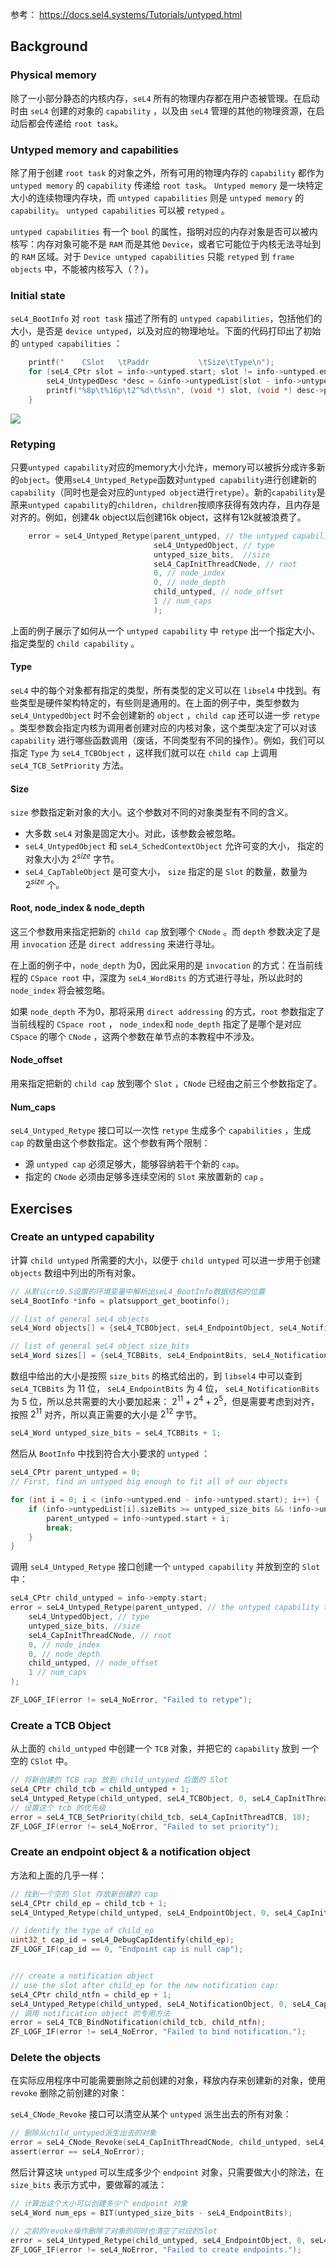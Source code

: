 参考： https://docs.sel4.systems/Tutorials/untyped.html

## Background

### Physical memory

除了一小部分静态的内核内存，`seL4` 所有的物理内存都在用户态被管理。在启动时由 `seL4` 创建的对象的 `capability` ，以及由 `seL4` 管理的其他的物理资源，在启动后都会传递给 `root task`。

### Untyped memory and capabilities

除了用于创建 `root task` 的对象之外，所有可用的物理内存的 `capability` 都作为 `untyped memory` 的 `capability` 传递给 `root task`。 `Untyped memory` 是一块特定大小的连续物理内存块，而 `untyped capabilities` 则是 `untyped memory` 的 `capability`。 `untyped capabilities` 可以被 `retyped` 。

`untyped capabilities` 有一个 `bool` 的属性，指明对应的内存对象是否可以被内核写：内存对象可能不是 `RAM` 而是其他 `Device`，或者它可能位于内核无法寻址到的 `RAM` 区域。对于 `Device untyped capabilities` 只能 `retyped` 到 `frame objects` 中，不能被内核写入（？）。

### Initial state

`seL4_BootInfo` 对 `root task` 描述了所有的 `untyped capabilities`，包括他们的大小，是否是 `device untyped`，以及对应的物理地址。下面的代码打印出了初始的 `untyped capabilities` ：

```c
    printf("    CSlot   \tPaddr           \tSize\tType\n");
    for (seL4_CPtr slot = info->untyped.start; slot != info->untyped.end; slot++) {
        seL4_UntypedDesc *desc = &info->untypedList[slot - info->untyped.start];
        printf("%8p\t%16p\t2^%d\t%s\n", (void *) slot, (void *) desc->paddr, desc->sizeBits, desc->isDevice ? "device untyped" : "untyped");
    }
```

![](../../image/Pasted-image-20221206112349.png)

### Retyping

只要`untyped capability`对应的memory大小允许，memory可以被拆分成许多新的`object`。使用`seL4_Untyped_Retype`函数对`untyped capability`进行创建新的`capability`（同时也是会对应的`untyped object`进行`retype`）。新的`capability`是原来`untyped capability`的`children`，`children`按顺序获得有效内存，且内存是对齐的。例如，创建4k object以后创建16k object，这样有12k就被浪费了。

```c
    error = seL4_Untyped_Retype(parent_untyped, // the untyped capability to retype
                                seL4_UntypedObject, // type
                                untyped_size_bits,  //size
                                seL4_CapInitThreadCNode, // root
                                0, // node_index
                                0, // node_depth
                                child_untyped, // node_offset
                                1 // num_caps
                                );
```

上面的例子展示了如何从一个 `untyped capability` 中 `retype` 出一个指定大小、指定类型的 `child capability` 。

#### Type

`seL4` 中的每个对象都有指定的类型，所有类型的定义可以在 `libsel4` 中找到。有些类型是硬件架构特定的，有些则是通用的。在上面的例子中，类型参数为 `seL4_UntypedObject` 时不会创建新的 `object` ，`child cap` 还可以进一步 `retype` 。类型参数会指定内核为调用者创建对应的内核对象，这个类型决定了可以对该 `capability` 进行哪些函数调用（废话，不同类型有不同的操作）。例如，我们可以指定 `Type` 为 `seL4_TCBObject` ，这样我们就可以在 `child cap` 上调用 `seL4_TCB_SetPriority` 方法。

#### Size

`size` 参数指定新对象的大小。这个参数对不同的对象类型有不同的含义。
- 大多数 `seL4` 对象是固定大小。对此，该参数会被忽略。
- `seL4_UntypedObject` 和 `seL4_SchedContextObject` 允许可变的大小， 指定的对象大小为 $2^{size}$ 字节。
- `seL4_CapTableObject` 是可变大小， `size` 指定的是 `Slot` 的数量，数量为 $2^{size}$ 个。

#### Root, node_index & node_depth

这三个参数用来指定把新的 `child cap` 放到哪个 `CNode` 。而 `depth` 参数决定了是用 `invocation` 还是 `direct addressing` 来进行寻址。

在上面的例子中，`node_depth` 为0，因此采用的是 `invocation` 的方式：在当前线程的 `CSpace root` 中，深度为 `seL4_WordBits` 的方式进行寻址，所以此时的 `node_index` 将会被忽略。

如果 `node_depth` 不为0，那将采用 `direct addressing` 的方式，`root` 参数指定了当前线程的 `CSpace root` ， `node_index`和 `node_depth` 指定了是哪个是对应 `CSpace` 的哪个 `CNode` ，这两个参数在单节点的本教程中不涉及。

#### Node_offset

用来指定把新的 `child cap` 放到哪个 `Slot` ，`CNode` 已经由之前三个参数指定了。

#### Num_caps

`seL4_Untyped_Retype` 接口可以一次性 `retype` 生成多个 `capabilities` ，生成 `cap` 的数量由这个参数指定。这个参数有两个限制：
- 源 `untyped cap` 必须足够大，能够容纳若干个新的 `cap`。
- 指定的 `CNode` 必须由足够多连续空闲的 `Slot` 来放置新的 `cap` 。
 
## Exercises

### Create an untyped capability

计算 `child untyped` 所需要的大小，以便于 `child untyped` 可以进一步用于创建 `objects` 数组中列出的所有对象。

```c
// 从默认crt0.S设置的环境变量中解析出seL4_BootInfo数据结构的位置
seL4_BootInfo *info = platsupport_get_bootinfo();

// list of general seL4 objects
seL4_Word objects[] = {seL4_TCBObject, seL4_EndpointObject, seL4_NotificationObject};

// list of general seL4 object size_bits
seL4_Word sizes[] = {seL4_TCBBits, seL4_EndpointBits, seL4_NotificationBits};

```

数组中给出的大小是按照 `size_bits` 的格式给出的，到 `libsel4` 中可以查到 `seL4_TCBBits` 为 11 位， `seL4_EndpointBits` 为 4 位， `seL4_NotificationBits` 为 5 位，所以总共需要的大小要加起来： $2^{11} + 2^{4}+ 2^5$，但是需要考虑到对齐，按照 $2^{11}$ 对齐，所以真正需要的大小是 $2^{12}$  字节。

```c
seL4_Word untyped_size_bits = seL4_TCBBits + 1;
```

然后从 `BootInfo` 中找到符合大小要求的 `untyped` ：
```c
seL4_CPtr parent_untyped = 0;
// First, find an untyped big enough to fit all of our objects

for (int i = 0; i < (info->untyped.end - info->untyped.start); i++) {
	if (info->untypedList[i].sizeBits >= untyped_size_bits && !info->untypedList[i].isDevice) {
		parent_untyped = info->untyped.start + i;
		break;
	}
}
```

调用  `seL4_Untyped_Retype` 接口创建一个 `untyped capability` 并放到空的 `Slot` 中：
```c
seL4_CPtr child_untyped = info->empty.start;
error = seL4_Untyped_Retype(parent_untyped, // the untyped capability to retype
	seL4_UntypedObject, // type
	untyped_size_bits, //size
	seL4_CapInitThreadCNode, // root
	0, // node_index
	0, // node_depth
	child_untyped, // node_offset
	1 // num_caps
);

ZF_LOGF_IF(error != seL4_NoError, "Failed to retype");
```


### Create a TCB Object

从上面的 `child_untyped` 中创建一个 `TCB` 对象，并把它的 `capability` 放到 一个空的 `CSlot` 中。

```c
// 将新创建的 TCB cap 放到 child_untyped 后面的 Slot
seL4_CPtr child_tcb = child_untyped + 1;
seL4_Untyped_Retype(child_untyped, seL4_TCBObject, 0, seL4_CapInitThreadCNode, 0, 0, child_tcb, 1);
// 设置这个 tcb 的优先级
error = seL4_TCB_SetPriority(child_tcb, seL4_CapInitThreadTCB, 10);
ZF_LOGF_IF(error != seL4_NoError, "Failed to set priority");
```

### Create an endpoint object & a notification object

方法和上面的几乎一样：
```c
// 找到一个空的 Slot 存放新创建的 cap
seL4_CPtr child_ep = child_tcb + 1;
seL4_Untyped_Retype(child_untyped, seL4_EndpointObject, 0, seL4_CapInitThreadCNode, 0, 0, child_ep, 1);

// identify the type of child_ep
uint32_t cap_id = seL4_DebugCapIdentify(child_ep);
ZF_LOGF_IF(cap_id == 0, "Endpoint cap is null cap");


/// create a notification object
// use the slot after child_ep for the new notification cap:
seL4_CPtr child_ntfn = child_ep + 1;
seL4_Untyped_Retype(child_untyped, seL4_NotificationObject, 0, seL4_CapInitThreadCNode, 0, 0, child_ntfn, 1);
// 调用 notification object 的专用方法
error = seL4_TCB_BindNotification(child_tcb, child_ntfn);
ZF_LOGF_IF(error != seL4_NoError, "Failed to bind notification.");
```

### Delete the objects

在实际应用程序中可能需要删除之前创建的对象，释放内存来创建新的对象，使用 `revoke` 删除之前创建的对象：

`seL4_CNode_Revoke` 接口可以清空从某个 `untyped` 派生出去的所有对象：
```c
// 删除从child_untyped派生出去的对象
error = seL4_CNode_Revoke(seL4_CapInitThreadCNode, child_untyped, seL4_WordBits);
assert(error == seL4_NoError);
```

然后计算这块 `untyped` 可以生成多少个 `endpoint` 对象，只需要做大小的除法，在 `size_bits` 表示方式中，要做幂的减法：
```c
// 计算出这个大小可以创建多少个 endpoint 对象
seL4_Word num_eps = BIT(untyped_size_bits - seL4_EndpointBits);

// 之前的revoke操作删除了对象的同时也清空了对应的Slot
error = seL4_Untyped_Retype(child_untyped, seL4_EndpointObject, 0, seL4_CapInitThreadCNode, 0, 0, child_tcb, num_eps);
ZF_LOGF_IF(error != seL4_NoError, "Failed to create endpoints.");
```